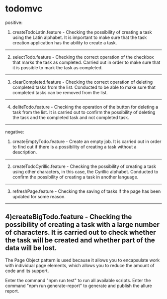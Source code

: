 # todomvc
positive:

1) createTodoLatin.feature - Checking the possibility of creating a task using the Latin alphabet.
It is important to make sure that the task creation application has the ability to create a task.
-------------------------------------------------------------------------------------------------------------------------

2) selectTodo.feature - Checking the correct operation of the checkbox that marks the task as completed.
Carried out in order to make sure that it is possible to mark the task as completed.
-------------------------------------------------------------------------------------------------------------------------

3) clearCompleted.feature  - Checking the correct operation of deleting completed tasks from the list.
Conducted to be able to make sure that completed tasks can be removed from the list.
-------------------------------------------------------------------------------------------------------------------------

4) deliteTodo.feature  -  Checking the operation of the button for deleting a task from the list.
It is carried out to confirm the possibility of deleting the task and the completed task and not completed task.
-------------------------------------------------------------------------------------------------------------------------


negative:

1) createEmptyTodo.feature  - Create an empty job. It is carried out in order to find out if there is a possibility of creating a task without a description.
-------------------------------------------------------------------------------------------------------------------------

2) createTodoCyrillic.feature - Checking the possibility of creating a task using other characters, in this case, the Cyrillic alphabet.
Conducted to confirm the possibility of creating a task in another language.
-------------------------------------------------------------------------------------------------------------------------

3) refreshPage.feature - Checking the saving of tasks if the page has been updated for some reason.
-------------------------------------------------------------------------------------------------------------------------

4)createBigTodo.feature  - Checking the possibility of creating a task with a large number of characters. It is carried out to check whether the task will be created and whether part of the data will be lost.
-------------------------------------------------------------------------------------------------------------------------



The Page Object pattern is used because it allows you to encapsulate work with individual page elements, which allows you to reduce the amount of code and its support.



Enter the command "npm run test" to run all available scripts.
Enter the command "npm run generate-report" to generate and publish the allure report.